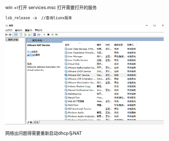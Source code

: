 win +r打开
services.msc
打开需要打开的服务

```
lsb_release -a  //查询liunx版本
```

![1592903701105](../../img/1592903701105.png)

网络出问题得需要重新启动dhcp与NAT